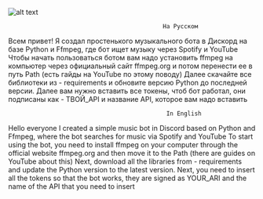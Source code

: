 ![alt text](https://i.imgur.com/edVuwvv.png)

                                                На Русском 
Всем привет! Я создал простенького музыкального бота в Дискорд на базе Python и Ffmpeg, где бот ищет музыку через Spotify и YouTube
Чтобы начать пользоваться ботом вам надо установить ffmpeg на компьютер через официальный сайт ffmpeg.org и потом перенести ее в путь Path (есть гайды на YouTube по этому поводу)
Далее скачайте все библиотеки из - requirements и обновите версию Python до последней версии.
Далее вам нужно вставить все токены, чтоб бот работал, они подписаны как - ТВОЙ_API и название API, которое вам надо вставить

                                                 In English
                                                                                      
Hello everyone I created a simple music bot in Discord based on Python and Ffmpeg, where the bot searches for music via Spotify and YouTube
To start using the bot, you need to install ffmpeg on your computer through the official website ffmpeg.org and then move it to the Path (there are guides on YouTube about this)
Next, download all the libraries from - requirements and update the Python version to the latest version.
Next, you need to insert all the tokens so that the bot works, they are signed as YOUR_ARI and the name of the API that you need to insert
